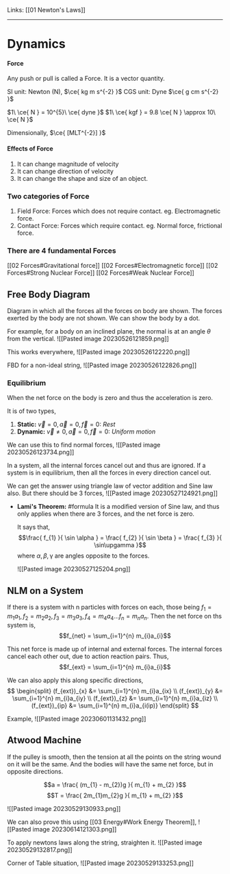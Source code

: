 Links: [[01 Newton's Laws]]
___
# Dynamics
#### Force
Any push or pull is called a Force. It is a vector quantity. 

SI unit: Newton (N), $\ce{ kg m s^{-2} }$
CGS unit: Dyne $\ce{ g cm s^{-2} }$

$1\ \ce{ N } = 10^{5}\ \ce{ dyne }$
$1\ \ce{ kgf } = 9.8 \ce{ N } \approx 10\ \ce{ N }$

Dimensionally, $\ce{ [MLT^{-2}] }$

#### Effects of Force
1. It can change magnitude of velocity
2. It can change direction of velocity
3. It can change the shape and size of an object. 

### Two categories of Force
1. Field Force: Forces which does not require contact. eg. Electromagnetic force. 
2. Contact Force: Forces which require contact. eg. Normal force, frictional force. 

### There are 4 fundamental Forces
[[02 Forces#Gravitational force]]
[[02 Forces#Electromagnetic force]]
[[02 Forces#Strong Nuclear Force]]
[[02 Forces#Weak Nuclear Force]]


## Free Body Diagram
Diagram in which all the forces all the forces on body are shown. The forces exerted by the body are not shown. We can show the body by a dot. 

For example, for a body on an inclined plane,  the normal is at an angle $\theta$ from the vertical. 
![[Pasted image 20230526121859.png]]

This works everywhere,
![[Pasted image 20230526122220.png]]   

FBD for a non-ideal string,
![[Pasted image 20230526122826.png]]

### Equilibrium
When the net force on the body is zero and thus the acceleration is zero. 

It is of two types, 
1. **Static:** $\vec{v} = 0, \vec{a} = 0, \vec{f} = 0$: *Rest*
2. **Dynamic:** $\vec{v} \neq 0, \vec{a} = 0, \vec{f} = 0$: *Uniform motion*

We can use this to find normal forces,
![[Pasted image 20230526123734.png]]

In a system, all the internal forces cancel out and thus are ignored. If a system is in equilibrium, then all the forces in every direction cancel out. 

We can get the answer using triangle law of vector addition and Sine law also. But there should be 3 forces,
![[Pasted image 20230527124921.png]]

- **Lami's Theorem:** #formula 
	It is a modified version of Sine law, and thus only applies when there are 3 forces, and the net force is zero. 
	
	It says that,
	$$\frac{ f_{1} }{ \sin \alpha } = \frac{ f_{2} }{ \sin \beta } = \frac{ f_{3} }{ \sin\upgamma }$$
	where $\alpha, \beta, \upgamma$ are angles opposite to the forces. 
	
	![[Pasted image 20230527125204.png]]


## NLM on a System
If there is a system with n particles with forces on each, those being $f_{1} = m_{1}a_{1}, f_{2} = m_{2}a_{2}, f_{3} = m_{3}a_{3}, f_{4} = m_{4}a_{4} \dots f_{n} = m_{n}a_{n}$. Then the net force on ths system is,
$$f_{net} = \sum_{i=1}^{n} m_{i}a_{i}$$

This net force is made up of internal and external forces. The internal forces cancel each other out, due to action reaction pairs. Thus,
$$f_{ext} = \sum_{i=1}^{n} m_{i}a_{i}$$

We can also apply this along specific directions,
$$
\begin{split}
(f_{ext})_{x} &= \sum_{i=1}^{n} m_{i}a_{ix} \\
(f_{ext})_{y} &= \sum_{i=1}^{n} m_{i}a_{iy} \\
(f_{ext})_{z} &= \sum_{i=1}^{n} m_{i}a_{iz} \\
(f_{ext})_{ip} &= \sum_{i=1}^{n} m_{i}a_{i(ip)}
\end{split}
$$

Example,
![[Pasted image 20230601131432.png]]

## Atwood Machine
If the pulley is smooth, then the tension at all the points on the string wound on it will be the same. And the bodies will have the same net force, but in opposite directions. 

$$a = \frac{ (m_{1} - m_{2})g }{ m_{1} + m_{2} }$$
$$T = \frac{ 2m_{1}m_{2}g }{ m_{1} + m_{2} }$$

![[Pasted image 20230529130933.png]]

We can also prove this using [[03 Energy#Work Energy Theorem]],
![[Pasted image 20230614121303.png]]

To apply newtons laws along the string, straighten it. 
![[Pasted image 20230529132817.png]]

Corner of Table situation,
![[Pasted image 20230529133253.png]]